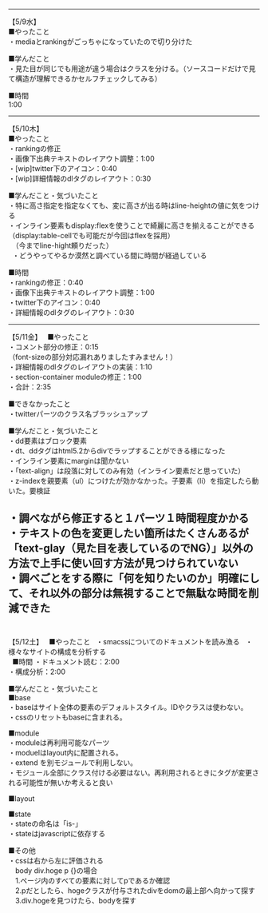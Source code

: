 ------------------------------------------------------------------------------------
【5/9水】  
■やったこと  
・mediaとrankingがごっちゃになっていたので切り分けた  
  
■学んだこと  
・見た目が同じでも用途が違う場合はクラスを分ける。（ソースコードだけで見て構造が理解できるかセルフチェックしてみる）  
  
■時間    
1:00  

------------------------------------------------------------------------------------
【5/10木】  
■やったこと  
・rankingの修正  
・画像下出典テキストのレイアウト調整：1:00  
・[wip]twitter下のアイコン：0:40  
・[wip]詳細情報のdlタグのレイアウト：0:30    
  
■学んだこと・気づいたこと  
・特に高さ指定を指定なくても、変に高さが出る時はline-heightの値に気をつける  
・インライン要素もdisplay:flexを使うことで綺麗に高さを揃えることができる（display:table-cellでも可能だが今回はflexを採用）  
　（今までline-hight頼りだった）  
  
・どうやってやるか漠然と調べている間に時間が経過している  
  
■時間  
・rankingの修正：0:40  
・画像下出典テキストのレイアウト調整：1:00  
・twitter下のアイコン：0:40  
・詳細情報のdlタグのレイアウト：0:30  
  
------------------------------------------------------------------------------------  
  
【5/11金】  
■やったこと  
・コメント部分の修正：0:15  
（font-sizeの部分対応漏れありましたすみません！）  
・詳細情報のdlタグのレイアウトの実装：1:10  
・section-container moduleの修正：1:00    
・合計：2:35  
  
■できなかったこと  
・twitterパーツのクラス名ブラッシュアップ

■学んだこと・気づいたこと  
・dd要素はブロック要素  
・dt、ddタグはhtml5.2からdivでラップすることができる様になった  
・インライン要素にmarginは聞かない  
・「text-align」は段落に対してのみ有効（インライン要素だと思っていた）  
・z-indexを親要素（ul）につけたが効かなかった。子要素（li）を指定したら動いた。要検証  
  
・調べながら修正すると１パーツ１時間程度かかる  
・テキストの色を変更したい箇所はたくさんあるが「text-glay（見た目を表しているのでNG）」以外の方法で上手に使い回す方法が見つけられていない  
・調べごとをする際に「何を知りたいのか」明確にして、それ以外の部分は無視することで無駄な時間を削減できた  
  
------------------------------------------------------------------------------------  
  
【5/12土】  
■やったこと  
・smacssについてのドキュメントを読み漁る  
・様々なサイトの構成を分析する  
  
■時間
・ドキュメント読む：2:00  
・構成分析：2:00  

■学んだこと・気づいたこと  
■base  
・baseはサイト全体の要素のデフォルトスタイル。IDやクラスは使わない。  
・cssのリセットもbaseに含まれる。  
  
■module  
・moduleは再利用可能なパーツ  
・moduelはlayout内に配置される。  
・extend を別モジュールで利用しない。  
・モジュール全部にクラス付ける必要はない。再利用されるときにタグが変更される可能性が無いか考えると良い  
  
■layout  
  
■state  
・stateの命名は「is-」  
・stateはjavascriptに依存する  
  
■その他  
・cssは右から左に評価される  
　body div.hoge p {}の場合  
　1.ページ内のすべての要素に対してpであるか確認  
　2.pだとしたら、hogeクラスが付与されたdivをdomの最上部へ向かって探す  
　3.div.hogeを見つけたら、bodyを探す  
